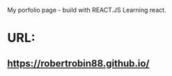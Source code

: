 My porfolio page - build with REACT.JS 
Learning react.

# URL:
## https://robertrobin88.github.io/
